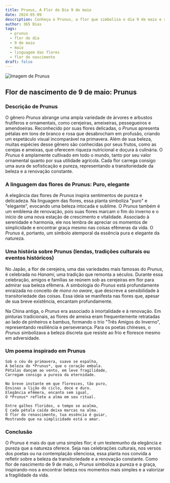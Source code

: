 ```yaml
---
title: Prunus, A Flor do Dia 9 de maio
date: 2024-05-09
description: Conheça o Prunus, a flor que simboliza o dia 9 de maio e seu significado 'Puro, elegante'. Explore a beleza e o simbolismo desta flor encantadora.
author: 365 Dias
tags:
  - prunus
  - flor do dia
  - 9 de maio
  - maio
  - linguagem das flores
  - flor do nascimento
draft: false
---
```


![Imagem de Prunus](https://cdn.pixabay.com/photo/2020/05/13/11/38/cherry-blossoms-5167156_1280.jpg#center)


## Flor de nascimento de 9 de maio: Prunus

### Descrição de Prunus

O gênero _Prunus_ abrange uma ampla variedade de árvores e arbustos frutíferos e ornamentais, como cerejeiras, ameixeiras, pessegueiros e amendoeiras. Reconhecido por suas flores delicadas, o _Prunus_ apresenta pétalas em tons de branco e rosa que desabrocham em profusão, criando um espetáculo visual incomparável na primavera. Além de sua beleza, muitas espécies desse gênero são conhecidas por seus frutos, como as cerejas e ameixas, que oferecem riqueza nutricional e doçura à culinária. O _Prunus_ é amplamente cultivado em todo o mundo, tanto por seu valor ornamental quanto por sua utilidade agrícola. Cada flor carrega consigo uma aura de sofisticação e pureza, representando a transitoriedade da beleza e a renovação constante.

### A linguagem das flores de Prunus: Puro, elegante

A elegância das flores de _Prunus_ inspira sentimentos de pureza e delicadeza. Na linguagem das flores, essa planta simboliza "puro" e "elegante", evocando uma beleza intocada e sublime. O _Prunus_ também é um emblema de renovação, pois suas flores marcam o fim do inverno e o início de uma nova estação de crescimento e vitalidade. Associado à serenidade e harmonia, ele nos lembra de apreciar os momentos de simplicidade e encontrar graça mesmo nas coisas efêmeras da vida. O _Prunus_ é, portanto, um símbolo atemporal da essência pura e elegante da natureza.

### Uma história sobre Prunus (lendas, tradições culturais ou eventos históricos)

No Japão, a flor de cerejeira, uma das variedades mais famosas do _Prunus_, é celebrada no _Hanami_, uma tradição que remonta a séculos. Durante essa celebração, amigos e famílias se reúnem sob as cerejeiras em flor para admirar sua beleza efêmera. A simbologia do _Prunus_ está profundamente enraizada no conceito de _mono no aware_, que descreve a sensibilidade à transitoriedade das coisas. Essa ideia se manifesta nas flores que, apesar de sua breve existência, encantam profundamente.

Na China antiga, o _Prunus_ era associado à imortalidade e à renovação. Em pinturas tradicionais, as flores de ameixa eram frequentemente retratadas ao lado de pinheiros e bambus, formando o trio "Três Amigos do Inverno", representando resiliência e perseverança. Para os poetas chineses, o _Prunus_ simbolizava a beleza discreta que resiste ao frio e floresce mesmo em adversidade.

### Um poema inspirado em Prunus

```
Sob o céu de primavera, suave se espalha,  
A beleza do *Prunus*, que o coração embala.  
Pétalas dançam ao vento, em leve fragilidade,  
Carregam consigo a pureza da eternidade.  

No breve instante em que floresces, tão puro,  
Ensinas a lição do ciclo, doce e duro.  
Elegância efêmera, encanto sem igual,  
O *Prunus* reflete a alma em seu ritual.  

Entre galhos floridos, o tempo se acalma,  
E cada pétala caída deixa marcas na alma.  
Ó flor do renascimento, tua essência é guiar,  
Mostrando que na simplicidade está o amar.
```

### Conclusão

O _Prunus_ é mais do que uma simples flor; é um testemunho da elegância e pureza que a natureza oferece. Seja nas celebrações culturais, nos versos dos poetas ou na contemplação silenciosa, essa planta nos convida a refletir sobre a beleza da transitoriedade e a renovação constante. Como flor de nascimento de 9 de maio, o _Prunus_ simboliza a pureza e a graça, inspirando-nos a encontrar beleza nos momentos mais simples e a valorizar a fragilidade da vida.